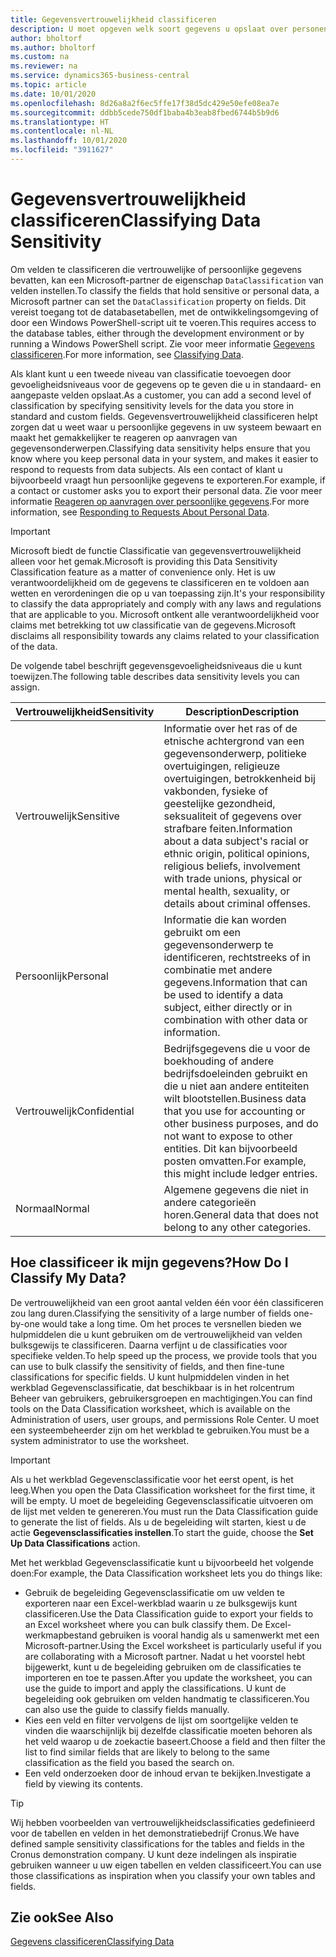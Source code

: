 ```yaml
---
title: Gegevensvertrouwelijkheid classificeren
description: U moet opgeven welk soort gegevens u opslaat over personen zodat u kunt reageren op aanvragen van gegevensonderwerpen.
author: bholtorf
ms.author: bholtorf
ms.custom: na
ms.reviewer: na
ms.service: dynamics365-business-central
ms.topic: article
ms.date: 10/01/2020
ms.openlocfilehash: 8d26a8a2f6ec5ffe17f38d5dc429e50efe08ea7e
ms.sourcegitcommit: ddbb5cede750df1baba4b3eab8fbed6744b5b9d6
ms.translationtype: HT
ms.contentlocale: nl-NL
ms.lasthandoff: 10/01/2020
ms.locfileid: "3911627"
---
```

# <a name="classifying-data-sensitivity"></a><span data-ttu-id="a86ff-103">Gegevensvertrouwelijkheid classificeren</span><span class="sxs-lookup"><span data-stu-id="a86ff-103">Classifying Data Sensitivity</span></span>
<span data-ttu-id="a86ff-104">Om velden te classificeren die vertrouwelijke of persoonlijke gegevens bevatten, kan een Microsoft-partner de eigenschap ```DataClassification``` van velden instellen.</span><span class="sxs-lookup"><span data-stu-id="a86ff-104">To classify the fields that hold sensitive or personal data, a Microsoft partner can set the ```DataClassification``` property on fields.</span></span> <span data-ttu-id="a86ff-105">Dit vereist toegang tot de databasetabellen, met de ontwikkelingsomgeving of door een Windows PowerShell-script uit te voeren.</span><span class="sxs-lookup"><span data-stu-id="a86ff-105">This requires access to the database tables, either through the development environment or by running a Windows PowerShell script.</span></span> <span data-ttu-id="a86ff-106">Zie voor meer informatie [Gegevens classificeren](/dynamics365/business-central/dev-itpro/developer/devenv-classifying-data).</span><span class="sxs-lookup"><span data-stu-id="a86ff-106">For more information, see [Classifying Data](/dynamics365/business-central/dev-itpro/developer/devenv-classifying-data).</span></span>  

<span data-ttu-id="a86ff-107">Als klant kunt u een tweede niveau van classificatie toevoegen door gevoeligheidsniveaus voor de gegevens op te geven die u in standaard- en aangepaste velden opslaat.</span><span class="sxs-lookup"><span data-stu-id="a86ff-107">As a customer, you can add a second level of classification by specifying sensitivity levels for the data you store in standard and custom fields.</span></span> <span data-ttu-id="a86ff-108">Gegevensvertrouwelijkheid classificeren helpt zorgen dat u weet waar u persoonlijke gegevens in uw systeem bewaart en maakt het gemakkelijker te reageren op aanvragen van gegevensonderwerpen.</span><span class="sxs-lookup"><span data-stu-id="a86ff-108">Classifying data sensitivity helps ensure that you know where you keep personal data in your system, and makes it easier to respond to requests from data subjects.</span></span> <span data-ttu-id="a86ff-109">Als een contact of klant u bijvoorbeeld vraagt hun persoonlijke gegevens te exporteren.</span><span class="sxs-lookup"><span data-stu-id="a86ff-109">For example, if a contact or customer asks you to export their personal data.</span></span> <span data-ttu-id="a86ff-110">Zie voor meer informatie [Reageren op aanvragen over persoonlijke gegevens](admin-responding-to-requests-about-personal-data.md).</span><span class="sxs-lookup"><span data-stu-id="a86ff-110">For more information, see [Responding to Requests About Personal Data](admin-responding-to-requests-about-personal-data.md).</span></span>

> [!Important]
> <span data-ttu-id="a86ff-111">Microsoft biedt de functie Classificatie van gegevensvertrouwelijkheid alleen voor het gemak.</span><span class="sxs-lookup"><span data-stu-id="a86ff-111">Microsoft is providing this Data Sensitivity Classification feature as a matter of convenience only.</span></span> <span data-ttu-id="a86ff-112">Het is uw verantwoordelijkheid om de gegevens te classificeren en te voldoen aan wetten en verordeningen die op u van toepassing zijn.</span><span class="sxs-lookup"><span data-stu-id="a86ff-112">It's your responsibility to classify the data appropriately and comply with any laws and regulations that are applicable to you.</span></span> <span data-ttu-id="a86ff-113">Microsoft ontkent alle verantwoordelijkheid voor claims met betrekking tot uw classificatie van de gegevens.</span><span class="sxs-lookup"><span data-stu-id="a86ff-113">Microsoft disclaims all responsibility towards any claims related to your classification of the data.</span></span>  

<span data-ttu-id="a86ff-114">De volgende tabel beschrijft gegevensgevoeligheidsniveaus die u kunt toewijzen.</span><span class="sxs-lookup"><span data-stu-id="a86ff-114">The following table describes data sensitivity levels you can assign.</span></span>

|<span data-ttu-id="a86ff-115">Vertrouwelijkheid</span><span class="sxs-lookup"><span data-stu-id="a86ff-115">Sensitivity</span></span>|<span data-ttu-id="a86ff-116">Description</span><span class="sxs-lookup"><span data-stu-id="a86ff-116">Description</span></span>|
|----|----|
|<span data-ttu-id="a86ff-117">Vertrouwelijk</span><span class="sxs-lookup"><span data-stu-id="a86ff-117">Sensitive</span></span> | <span data-ttu-id="a86ff-118">Informatie over het ras of de etnische achtergrond van een gegevensonderwerp, politieke overtuigingen, religieuze overtuigingen, betrokkenheid bij vakbonden, fysieke of geestelijke gezondheid, seksualiteit of gegevens over strafbare feiten.</span><span class="sxs-lookup"><span data-stu-id="a86ff-118">Information about a data subject's racial or ethnic origin, political opinions, religious beliefs, involvement with trade unions, physical or mental health, sexuality, or details about criminal offenses.</span></span> |
|<span data-ttu-id="a86ff-119">Persoonlijk</span><span class="sxs-lookup"><span data-stu-id="a86ff-119">Personal</span></span> | <span data-ttu-id="a86ff-120">Informatie die kan worden gebruikt om een gegevensonderwerp te identificeren, rechtstreeks of in combinatie met andere gegevens.</span><span class="sxs-lookup"><span data-stu-id="a86ff-120">Information that can be used to identify a data subject, either directly or in combination with other data or information.</span></span>|
|<span data-ttu-id="a86ff-121">Vertrouwelijk</span><span class="sxs-lookup"><span data-stu-id="a86ff-121">Confidential</span></span> | <span data-ttu-id="a86ff-122">Bedrijfsgegevens die u voor de boekhouding of andere bedrijfsdoeleinden gebruikt en die u niet aan andere entiteiten wilt blootstellen.</span><span class="sxs-lookup"><span data-stu-id="a86ff-122">Business data that you use for accounting or other business purposes, and do not want to expose to other entities.</span></span> <span data-ttu-id="a86ff-123">Dit kan bijvoorbeeld posten omvatten.</span><span class="sxs-lookup"><span data-stu-id="a86ff-123">For example, this might include ledger entries.</span></span>|
|<span data-ttu-id="a86ff-124">Normaal</span><span class="sxs-lookup"><span data-stu-id="a86ff-124">Normal</span></span> | <span data-ttu-id="a86ff-125">Algemene gegevens die niet in andere categorieën horen.</span><span class="sxs-lookup"><span data-stu-id="a86ff-125">General data that does not belong to any other categories.</span></span>|

## <a name="how-do-i-classify-my-data"></a><span data-ttu-id="a86ff-126">Hoe classificeer ik mijn gegevens?</span><span class="sxs-lookup"><span data-stu-id="a86ff-126">How Do I Classify My Data?</span></span>
<span data-ttu-id="a86ff-127">De vertrouwelijkheid van een groot aantal velden één voor één classificeren zou lang duren.</span><span class="sxs-lookup"><span data-stu-id="a86ff-127">Classifying the sensitivity of a large number of fields one-by-one would take a long time.</span></span> <span data-ttu-id="a86ff-128">Om het proces te versnellen bieden we hulpmiddelen die u kunt gebruiken om de vertrouwelijkheid van velden bulksgewijs te classificeren. Daarna verfijnt u de classificaties voor specifieke velden.</span><span class="sxs-lookup"><span data-stu-id="a86ff-128">To help speed up the process, we provide tools that you can use to bulk classify the sensitivity of fields, and then fine-tune classifications for specific fields.</span></span> <span data-ttu-id="a86ff-129">U kunt hulpmiddelen vinden in het werkblad Gegevensclassificatie, dat beschikbaar is in het rolcentrum Beheer van gebruikers, gebruikersgroepen en machtigingen.</span><span class="sxs-lookup"><span data-stu-id="a86ff-129">You can find tools on the Data Classification worksheet, which is available on the Administration of users, user groups, and permissions Role Center.</span></span> <span data-ttu-id="a86ff-130">U moet een systeembeheerder zijn om het werkblad te gebruiken.</span><span class="sxs-lookup"><span data-stu-id="a86ff-130">You must be a system administrator to use the worksheet.</span></span>

> [!Important]
> <span data-ttu-id="a86ff-131">Als u het werkblad Gegevensclassificatie voor het eerst opent, is het leeg.</span><span class="sxs-lookup"><span data-stu-id="a86ff-131">When you open the Data Classification worksheet for the first time, it will be empty.</span></span> <span data-ttu-id="a86ff-132">U moet de begeleiding Gegevensclassificatie uitvoeren om de lijst met velden te genereren.</span><span class="sxs-lookup"><span data-stu-id="a86ff-132">You must run the Data Classification guide to generate the list of fields.</span></span> <span data-ttu-id="a86ff-133">Als u de begeleiding wilt starten, kiest u de actie **Gegevensclassificaties instellen**.</span><span class="sxs-lookup"><span data-stu-id="a86ff-133">To start the guide, choose the **Set Up Data Classifications** action.</span></span>

<span data-ttu-id="a86ff-134">Met het werkblad Gegevensclassificatie kunt u bijvoorbeeld het volgende doen:</span><span class="sxs-lookup"><span data-stu-id="a86ff-134">For example, the Data Classification worksheet lets you do things like:</span></span>  

* <span data-ttu-id="a86ff-135">Gebruik de begeleiding Gegevensclassificatie om uw velden te exporteren naar een Excel-werkblad waarin u ze bulksgewijs kunt classificeren.</span><span class="sxs-lookup"><span data-stu-id="a86ff-135">Use the Data Classification guide to export your fields to an Excel worksheet where you can bulk classify them.</span></span> <span data-ttu-id="a86ff-136">De Excel-werkmapbestand gebruiken is vooral handig als u samenwerkt met een Microsoft-partner.</span><span class="sxs-lookup"><span data-stu-id="a86ff-136">Using the Excel worksheet is particularly useful if you are collaborating with a Microsoft partner.</span></span> <span data-ttu-id="a86ff-137">Nadat u het voorstel hebt bijgewerkt, kunt u de begeleiding gebruiken om de classificaties te importeren en toe te passen.</span><span class="sxs-lookup"><span data-stu-id="a86ff-137">After you update the worksheet, you can use the guide to import and apply the classifications.</span></span> <span data-ttu-id="a86ff-138">U kunt de begeleiding ook gebruiken om velden handmatig te classificeren.</span><span class="sxs-lookup"><span data-stu-id="a86ff-138">You can also use the guide to classify fields manually.</span></span>  
* <span data-ttu-id="a86ff-139">Kies een veld en filter vervolgens de lijst om soortgelijke velden te vinden die waarschijnlijk bij dezelfde classificatie moeten behoren als het veld waarop u de zoekactie baseert.</span><span class="sxs-lookup"><span data-stu-id="a86ff-139">Choose a field and then filter the list to find similar fields that are likely to belong to the same classification as the field you based the search on.</span></span>  
* <span data-ttu-id="a86ff-140">Een veld onderzoeken door de inhoud ervan te bekijken.</span><span class="sxs-lookup"><span data-stu-id="a86ff-140">Investigate a field by viewing its contents.</span></span>  

> [!Tip]
> <span data-ttu-id="a86ff-141">Wij hebben voorbeelden van vertrouwelijkheidsclassificaties gedefinieerd voor de tabellen en velden in het demonstratiebedrijf Cronus.</span><span class="sxs-lookup"><span data-stu-id="a86ff-141">We have defined sample sensitivity classifications for the tables and fields in the Cronus demonstration company.</span></span> <span data-ttu-id="a86ff-142">U kunt deze indelingen als inspiratie gebruiken wanneer u uw eigen tabellen en velden classificeert.</span><span class="sxs-lookup"><span data-stu-id="a86ff-142">You can use those classifications as inspiration when you classify your own tables and fields.</span></span>

## <a name="see-also"></a><span data-ttu-id="a86ff-143">Zie ook</span><span class="sxs-lookup"><span data-stu-id="a86ff-143">See Also</span></span>

[<span data-ttu-id="a86ff-144">Gegevens classificeren</span><span class="sxs-lookup"><span data-stu-id="a86ff-144">Classifying Data</span></span>](/dynamics365/business-central/dev-itpro/developer/devenv-classifying-data)  
